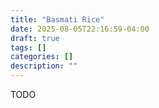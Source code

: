 ```yaml
---
title: "Basmati Rice"
date: 2025-08-05T22:16:59-04:00
draft: true
tags: []
categories: []
description: ""
---
```

TODO